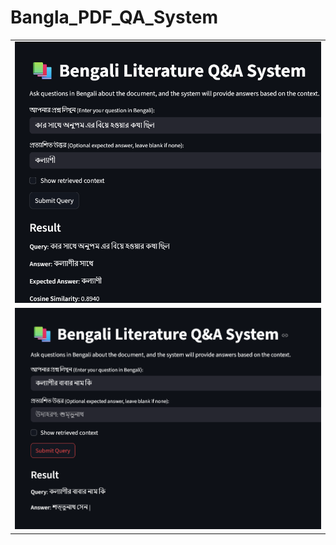 # Bangla_PDF_QA_System
<table>
  <tr>
    <td align="center">
      <img src="images/Screenshot 2025-08-04 093619.png" width="1000"/><br>
    </td>
  </tr>
  <tr>
    <td align="center">
      <img src="images/Screenshot 2025-08-04 093712.png" width="1000"/><br>
    </td>
  </tr>
</table>
